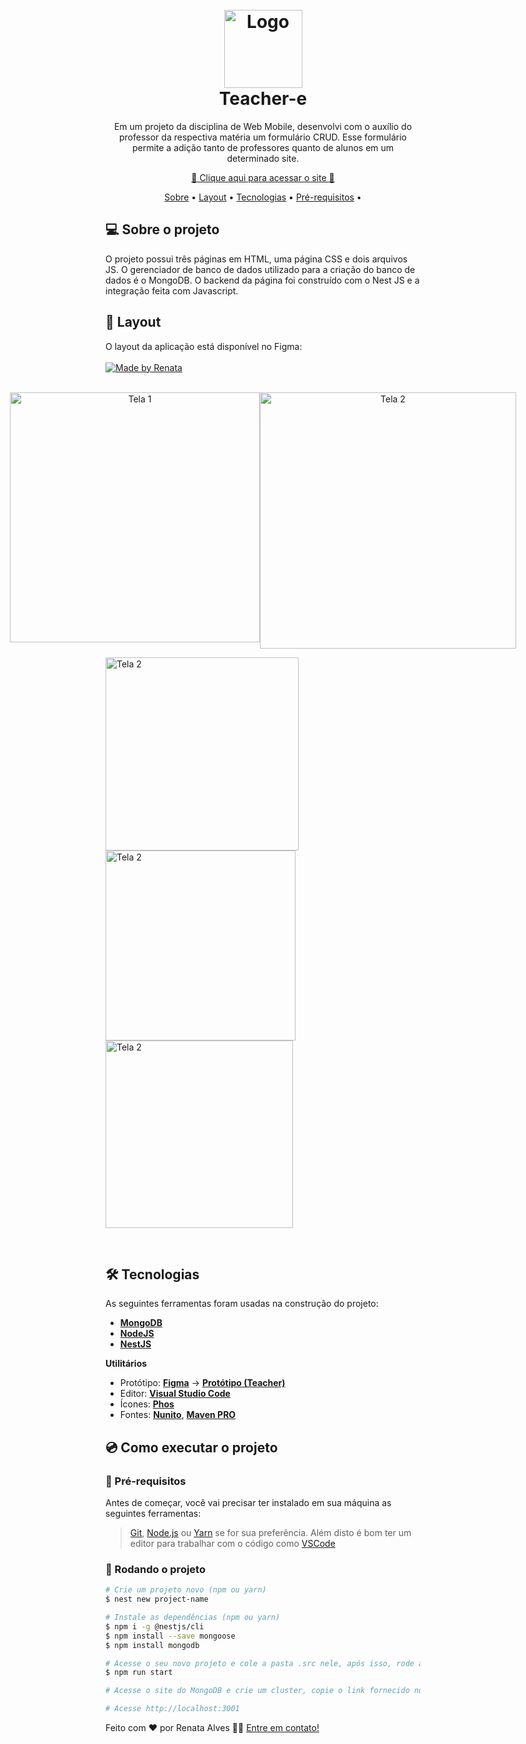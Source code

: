 <!-- Logo or Banner -->
<!-- Seu projeto pode ter Logo, Nome ou Logo e Banner. -->
<h1 align="center" id="project_name">
  <br />
  <!-- Link externo ou local(.github). -->
  <img src="https://github.com/renataalvescun/Teacher-e/assets/100436812/495b0f4c-cce8-40ec-bd2f-236f0a12ed0b" alt="Logo" height="125" width="125">
  <br />
  Teacher-e
  <br />
</h1>

<!-- Description -->
<!-- Pequena descrição do projeto. -->
<p align="center"> Em um projeto da disciplina de Web Mobile,  desenvolvi com o auxílio do professor da respectiva matéria um formulário CRUD.  Esse formulário permite a adição tanto de professores quanto de alunos em um determinado site. </p>
<p align="center">  
 <a href="https://renataalvescun.github.io/Teacher-e/"> 💜 Clique aqui para acessar o site 💜</a> 
</p>

<!-- Table content -->
<!-- Adicione seus tópicos, ex: -->
<p align="center">
 <a href="#about">Sobre</a> •
 <a href="#layout">Layout</a> • 
 <a href="#technologies">Tecnologias</a> • 
 <a href="#prerequisites">Pré-requisitos</a> •
</p>

<!-- Description 2 -->
<!-- Descreva seu projeto. -->
<h2 id="about">
💻 Sobre o projeto
</h2>
O projeto possui três páginas em HTML, uma página CSS e dois arquivos JS. O gerenciador de banco de dados utilizado para a criação do banco de dados é o MongoDB. O backend da página foi construído com o Nest JS e a integração feita com Javascript. 
<!-- Layout -->
<!-- Substitua pelo link do layout no Figma (https://www.figma.com) -->
<h2 id="layout">🎨 Layout</h2>
O layout da aplicação está disponível no Figma:
<br /><br />
<a href="https://www.figma.com/file/eCLASXiBTWCR85mmXOI1aa/Teacher-e?type=design&node-id=0%3A1&t=W1QxzJLGTUTqebnH-1">
  <img alt="Made by Renata" src="https://img.shields.io/badge/Acessar%20Layout%20-Figma-%235965E0">
</a>
<br /><br />
<!-- Link externo ou local(.github). -->
<p align="center" style="display: flex; align-items: flex-start; justify-content: center;">
  <img src="https://github.com/renataalvescun/Teacher-e/assets/100436812/f17f0747-e831-4957-808d-01508912c0c8" width="400px" alt=" Tela 1">
  <img src="https://github.com/renataalvescun/Teacher-e/assets/100436812/4c7dd321-a9f6-40c7-a738-584c02164edd" width="410px" alt="Tela 2">
</p>
<p>
    <img src="https://github.com/renataalvescun/Teacher-e/assets/100436812/1b647624-c1ad-44c7-bf6e-719ec7c8ca0c" width="309" alt="Tela 2">
  <img src="https://github.com/renataalvescun/Teacher-e/assets/100436812/c00bb2c9-f592-4346-a199-c0320b2dbedd" width="304px" alt="Tela 2">
  <img src="https://github.com/renataalvescun/Teacher-e/assets/100436812/85579f37-395f-4f8a-99d1-0f5374d730ad" width="300px" alt="Tela 2">

</p>

<!-- Technologies -->
<!-- [nome_da_tech](https://exemplo.com)-->
<br />
<h2 id="technologies">🛠 Tecnologias</h2>

As seguintes ferramentas foram usadas na construção do projeto:

- **[MongoDB](https://cloud.mongodb.com/)**
- **[NodeJS](https://nodejs.org/en/download)**
- **[NestJS](https://nestjs.com/)**

**Utilitários**

- Protótipo: **[Figma](https://www.figma.com/)** → **[Protótipo (Teacher)](https://www.figma.com/file/eCLASXiBTWCR85mmXOI1aa/Teacher-e?type=design&node-id=0-1)**
- Editor: **[Visual Studio Code](https://code.visualstudio.com/)**
- Ícones: **[Phos](https://phosphoricons.com/)**
- Fontes: **[Nunito](https://fonts.google.com/specimen/Nunito?query=nunito)**, **[Maven PRO](https://fonts.google.com/specimen/Maven+Pro)**

<!-- Prerequisites -->
<h2 id="prerequisites">💿 Como executar o projeto</h2>

### 🧰 Pré-requisitos

Antes de começar, você vai precisar ter instalado em sua máquina as seguintes ferramentas:

> [Git](https://git-scm.com), [Node.js](https://nodejs.org/en/) ou [Yarn](https://yarnpkg.com/) se for sua preferência.
> Além disto é bom ter um editor para trabalhar com o código como [VSCode](https://code.visualstudio.com/)

### 🧭 Rodando o projeto

```bash
# Crie um projeto novo (npm ou yarn)
$ nest new project-name

# Instale as dependências (npm ou yarn)
$ npm i -g @nestjs/cli
$ npm install --save mongoose
$ npm install mongodb

# Acesse o seu novo projeto e cole a pasta .src nele, após isso, rode a aplicação
$ npm run start

# Acesse o site do MongoDB e crie um cluster, copie o link fornecido no site para o arquivo app.module.ts

# Acesse http://localhost:3001
```
Feito com ❤️ por Renata Alves 👋🏽 [Entre em contato!](https://www.linkedin.com/in/renataalvesz/)
